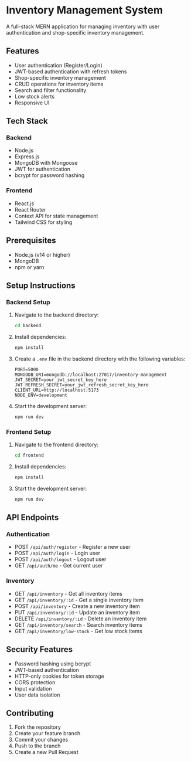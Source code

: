# Inventory Management System

A full-stack MERN application for managing inventory with user authentication and shop-specific inventory management.

## Features

- User authentication (Register/Login)
- JWT-based authentication with refresh tokens
- Shop-specific inventory management
- CRUD operations for inventory items
- Search and filter functionality
- Low stock alerts
- Responsive UI

## Tech Stack

### Backend
- Node.js
- Express.js
- MongoDB with Mongoose
- JWT for authentication
- bcrypt for password hashing

### Frontend
- React.js
- React Router
- Context API for state management
- Tailwind CSS for styling

## Prerequisites

- Node.js (v14 or higher)
- MongoDB
- npm or yarn

## Setup Instructions

### Backend Setup

1. Navigate to the backend directory:
   ```bash
   cd backend
   ```

2. Install dependencies:
   ```bash
   npm install
   ```

3. Create a `.env` file in the backend directory with the following variables:
   ```
   PORT=5000
   MONGODB_URI=mongodb://localhost:27017/inventory-management
   JWT_SECRET=your_jwt_secret_key_here
   JWT_REFRESH_SECRET=your_jwt_refresh_secret_key_here
   CLIENT_URL=http://localhost:5173
   NODE_ENV=development
   ```

4. Start the development server:
   ```bash
   npm run dev
   ```

### Frontend Setup

1. Navigate to the frontend directory:
   ```bash
   cd frontend
   ```

2. Install dependencies:
   ```bash
   npm install
   ```

3. Start the development server:
   ```bash
   npm run dev
   ```

## API Endpoints

### Authentication
- POST `/api/auth/register` - Register a new user
- POST `/api/auth/login` - Login user
- POST `/api/auth/logout` - Logout user
- GET `/api/auth/me` - Get current user

### Inventory
- GET `/api/inventory` - Get all inventory items
- GET `/api/inventory/:id` - Get a single inventory item
- POST `/api/inventory` - Create a new inventory item
- PUT `/api/inventory/:id` - Update an inventory item
- DELETE `/api/inventory/:id` - Delete an inventory item
- GET `/api/inventory/search` - Search inventory items
- GET `/api/inventory/low-stock` - Get low stock items

## Security Features

- Password hashing using bcrypt
- JWT-based authentication
- HTTP-only cookies for token storage
- CORS protection
- Input validation
- User data isolation

## Contributing

1. Fork the repository
2. Create your feature branch
3. Commit your changes
4. Push to the branch
5. Create a new Pull Request 